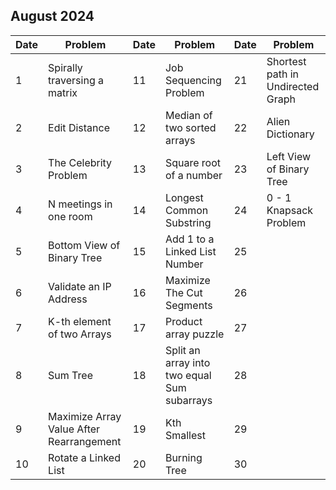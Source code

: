 ## August 2024

| Date | Problem                                  | Date | Problem                                     | Date | Problem                           |
| ---- | ---------------------------------------- | ---- | ------------------------------------------- | ---- | --------------------------------- |
| 1    | Spirally traversing a matrix             | 11   | Job Sequencing Problem                      | 21   | Shortest path in Undirected Graph |
| 2    | Edit Distance                            | 12   | Median of two sorted arrays                 | 22   | Alien Dictionary                  |
| 3    | The Celebrity Problem                    | 13   | Square root of a number                     | 23   | Left View of Binary Tree          |
| 4    | N meetings in one room                   | 14   | Longest Common Substring                    | 24   | 0 - 1 Knapsack Problem            |
| 5    | Bottom View of Binary Tree               | 15   | Add 1 to a Linked List Number               | 25   |                                   |
| 6    | Validate an IP Address                   | 16   | Maximize The Cut Segments                   | 26   |                                   |
| 7    | K-th element of two Arrays               | 17   | Product array puzzle                        | 27   |                                   |
| 8    | Sum Tree                                 | 18   | Split an array into two equal Sum subarrays | 28   |                                   |
| 9    | Maximize Array Value After Rearrangement | 19   | Kth Smallest                                | 29   |                                   |
| 10   | Rotate a Linked List                     | 20   | Burning Tree                                | 30   |                                   |
